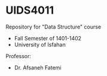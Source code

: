 # UIDS4011
Repository for "Data Structure" course
 - Fall Semester of 1401-1402
 - University of Isfahan

Professor:
 - Dr. Afsaneh Fatemi
